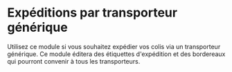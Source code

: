 # Expéditions par transporteur générique

Utilisez ce module si vous souhaitez expédier vos colis via un transporteur générique. Ce module 
  éditera des étiquettes d'expédition et des bordereaux qui pourront convenir à tous les transporteurs.
